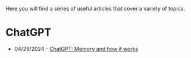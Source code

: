 Here you will find a series of useful articles that cover a variety of topics.

# ChatGPT

- 04/29/2024 - [ChatGPT: Memory and how it works](./chatgpt-bio-tool-and-memory/chatgpt-bio-and-memory.md)
